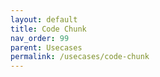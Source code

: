 ```yaml
---
layout: default
title: Code Chunk
nav_order: 99
parent: Usecases
permalink: /usecases/code-chunk
---
```


